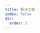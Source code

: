```yaml
---
title: 解决方案
index: false
dir:
  order: 3
---
```


<Catalog />

<!-- ## [Composing Methods](./composing-methods)

重构的大部分工作都是为了正确组成方法。在大多数情况下，过长的方法是万恶之源。这些方法中变幻莫测的代码掩盖了执行逻辑，使方法极难理解，甚至难以改变。

本组中的重构技术可以精简方法，消除代码的重复，并为未来的改进铺平道路。

| 方法                                                                                       | 问题                                                               | 解决办法                                                                                                     |
| ------------------------------------------------------------------------------------------ | ------------------------------------------------------------------ | ------------------------------------------------------------------------------------------------------------ |
| [Extract Method](./composing-methods#extract-method)                                       | 您有一个可以组合在一起的代码片段。                                 | 将此代码移动到单独的新方法（或函数），并将旧代码替换为对该方法的调用。                                       |
| [Inline Method](./composing-methods#inline-method)                                         | 当方法体比方法本身更明显时，使用此技术。                           | 将对方法的调用替换为方法的内容，并删除方法本身。                                                             |
| [Extract Variable](./composing-methods#extract-variable)                                   | 你有一个难以理解的表达。                                           | 将表达式的结果或其部分放在不言自明的独立变量中。                                                             |
| [Inline Temp](./composing-methods#inline-temp)                                             | 您有一个临时变量，它分配了简单表达式的结果，仅此而已。             | 将对变量的引用替换为表达式本身。                                                                             |
| [Replace Temp with Query](./composing-methods#replace-temp-with-query)                     | 将表达式的结果放在局部变量中，以便以后在代码中使用。               | 将整个表达式移动到单独的方法，并从中返回结果。查询方法，而不是使用变量。如有必要，将新方法合并到其他方法中。 |
| [Split Temporary Variable](./composing-methods#split-temporary-variable)                   | 您有一个局部变量，用于在方法中存储各种中间值（循环变量除外）。     | 对不同的值使用不同的变量。每个变量应该只负责一件特定的事情。                                                 |
| [Remove Assignments to Parameters](./composing-methods#remove-assignments-to-parameters)   | 将某个值分配给方法主体中的参数。                                   | 使用局部变量而不是参数。                                                                                     |
| [Replace Method with Method Object](./composing-methods#replace-method-with-method-object) | 您有一个长方法，其中局部变量交织在一起，以至于您无法应用提取方法。 | 将方法转换为单独的类，以便局部变量成为类的字段。然后，可以将该方法拆分为同一类中的多个方法。                 |
| [Substitute Algorithm](./composing-methods#substitute-algorithm)                           | 所以你想用一个新的算法替换现有的算法吗？                           | 将实现算法的方法的主体替换为新算法。                                                                         |

## [Moving Features between Objects](./moving-features-between-objects)

即使您以不太完美的方式在不同的类之间分配了功能，仍然有希望。

这些重构技术展示了如何在类之间安全地移动功能、创建新类以及对公共访问隐藏实现细节。

| 方法                                                                                       | 问题                                                                     | 解决办法                                                                                                                           |
| ------------------------------------------------------------------------------------------ | ------------------------------------------------------------------------ | ---------------------------------------------------------------------------------------------------------------------------------- |
| [Move Method](./moving-features-between-objects#move-method)                               | 一个方法在另一个类中比在它自己的类中使用得更多。                         | 在最常使用该方法的类中创建一个新方法，然后将代码从旧方法移到那里。将原始方法的代码转换为对其他类中新方法的引用，或者将其完全删除。 |
| [Move Field](./moving-features-between-objects#move-field)                                 | 一个字段在另一个类中比在它自己的类中使用得更多。                         | 在新类中创建一个字段并将旧字段的所有用户重定向到它。                                                                               |
| [Extract Class](./moving-features-between-objects#extract-class)                           | 当一个类做两个类的工作时，就会产生尴尬。                                 | 相反，创建一个新类并将负责相关功能的字段和方法放入其中。                                                                           |
| [Inline Class](./moving-features-between-objects#inline-class)                             | 一个类几乎什么也不做，也不负责任何事情，也没有计划为它承担额外的责任。   | 将所有特征从类移动到另一个类。                                                                                                     |
| [Hide Delegate](./moving-features-between-objects#hide-delegate)                           | 客户端从对象 A 的字段或方法中获取对象 B。然后客户端调用对象B的一个方法。 | 在类 A 中创建一个新方法，将调用委托给对象 B。现在客户端不知道或不依赖于类 B。                                                      |
| [Remove Middle Man](./moving-features-between-objects#remove-middle-man)                   | 一个类有太多的方法可以简单地委托给其他对象。                             | 删除这些方法，强制客户端直接调用结束方法。                                                                                         |
| [✨ Introduce Foreign Method](./moving-features-between-objects#introduce-foreign-method)   | 实用程序类不包含您需要的方法，您不能将该方法添加到类中。                 | 将方法添加到客户端类并将实用程序类的对象作为参数传递给它。                                                                         |
| [✨ Introduce Local Extension](./moving-features-between-objects#introduce-local-extension) | 实用程序类不包含您需要的某些方法。但是你不能将这些方法添加到类中。       | 创建一个包含这些方法的新类，并使其成为实用程序类的子类或包装类。                                                                   |

## [Organizing Data](./organizing-data)

这些重构技术有助于数据处理，用丰富的类功能替换原语。

另一个重要的结果是类关联的理清，这使得类更加可移植和可重用。

| 方法                                                                               | 问题                                                               | 解决办法                                                            |
| ---------------------------------------------------------------------------------- | ------------------------------------------------------------------ | ------------------------------------------------------------------- |
| [Self Encapsulate Field](./organizing-data#self-encapsulate-field)                 | 您可以直接访问类中的私有字段。                                     | 为该字段创建一个 `getter` 和 `setter`，并仅使用它们来访问该字段。   |
| [Replace Data Value with Object](./organizing-data#replace-data-value-with-object) | 一个类（或一组类）包含一个数据字段。该字段有自己的行为和相关数据。 | 新建一个类，将旧的字段及其行为放在类中，将类的对象存放在原类中。    |
| [Change Value to Reference](./organizing-data#change-value-to-reference)           | 所以您有许多相同的单个类实例，您需要用单个对象替换它们。           | 将相同的对象转换为单个引用对象。                                    |
| [Change Reference to Value](./organizing-data#change-reference-to-value)           | 您有一个参考对象太小且很少更改，无法证明管理其生命周期是合理的。   | 把它变成一个值对象。                                                |
| [Replace Array with Object](./organizing-data#replace-array-with-object )          | 您有一个包含各种类型数据的数组。                                   | 用每个元素都有单独字段的对象替换数组。                              |
| [Duplicate Observed Data](./organizing-data#duplicate-observed-data)               | 域数据是否存储在负责 GUI 的类中？                                  | 那么最好将数据分离到单独的类中，确保领域类和 GUI 之间的连接和同步。 |
|                                                                                    |                                                                    |                                                                     |
|                                                                                    |                                                                    |                                                                     |
|                                                                                    |                                                                    |                                                                     |
|                                                                                    |                                                                    |                                                                     |
|                                                                                    |                                                                    |                                                                     |
|                                                                                    |                                                                    |                                                                     |
|                                                                                    |                                                                    |                                                                     |
|                                                                                    |                                                                    |                                                                     |
|                                                                                    |                                                                    |                                                                     |

## [Simplifying Conditional Expressions](./simplifying-conditional-expressions)

随着时间的推移，条件语句的逻辑往往会变得越来越复杂，而且还有更多的技术可以解决这个问题。

| 方法 | 问题 | 解决办法 |
| ---- | ---- | -------- |
|      |      |          |
|      |      |          |
|      |      |          |
|      |      |          |
|      |      |          |
|      |      |          |
|      |      |          |
|      |      |          |

## [Simplifying Method Calls](./simplifying-method-calls)

这些技术使方法调用更简单、更容易理解。这反过来又简化了类之间交互的接口。

| 方法                                                           | 问题                                             | 解决办法                                                                     |
| -------------------------------------------------------------- | ------------------------------------------------ | ---------------------------------------------------------------------------- |
| [Rename Method](./rename-method)                               | 方法的名称并不能解释该方法的作用。               | 重新命名方法。                                                               |
| [Add Parameter](./add-parameter)                               | 方法没有足够的数据来执行某些操作。               | 创建一个新参数以传递必要的数据。                                             |
| [Remove Parameter](./remove-parameter)                         | 方法中的参数没有被使用。                         | 删除未使用的参数。                                                           |
| [Separate Query from Modifier](./separate-query-from-modifier) | 你有一个返回值但也改变对象内部某些东西的方法吗？ | 将该方法拆分为两个单独的方法。如您所料，其中一个应该返回值，另一个修改对象。 |
| [Parameterize Method](./add-parameter)                         |                                                  |                                                                              |
|                                                                |                                                  |                                                                              |
|                                                                |                                                  |                                                                              |
|                                                                |                                                  |                                                                              |

## [Dealing with Generalization](./dealing-with-generalization)

抽象有它自己的一组重构技术，主要与沿类继承层次结构移动功能、创建新类和接口以及用委托代替继承相关，反之亦然。
| 方法 | 问题 | 解决办法 |
| ---- | ---- | -------- |
|      |      |          |
|      |      |          |
|      |      |          |
|      |      |          | -->